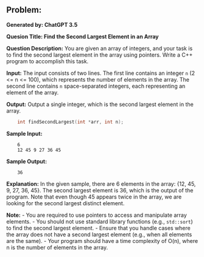 








## Problem:

**Generated by: ChatGPT 3.5**

**Quesion Title: Find the Second Largest Element in an Array**

**Question Description:**
       You are given an array of integers, and your task is to find the second largest element in the array using pointers. Write a C++ program to accomplish this task.

**Input:**
    The input consists of two lines. The first line contains an integer `n` (2 <= n <= 100), which represents the number of elements in the array. The second line contains `n` space-separated integers, each representing an element of the array.

**Output:**
    Output a single integer, which is the second largest element in the array.

   

```cpp
    int findSecondLargest(int *arr, int n);
```

**Sample Input:**
```
    6
    12 45 9 27 36 45
```

**Sample Output:**
```
    36
```

**Explanation:**
    In the given sample, there are 6 elements in the array: {12, 45, 9, 27, 36, 45}. The second largest element is 36, which is the output of the program. Note that even though 45 appears twice in the array, we are looking for the second largest distinct element.

**Note:**
    - You are required to use pointers to access and manipulate array elements.
    - You should not use standard library functions (e.g., `std::sort`) to find the second largest element.
    - Ensure that you handle cases where the array does not have a second largest element (e.g., when all elements are the same).
    - Your program should have a time complexity of O(n), where n is the number of elements in the array.